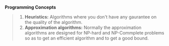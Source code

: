 **Programming Concepts**  
> 1. **Heuristics:** Algorithms where you don't have any gaurantee on the quality of the algorithm.
> 2. **Approximation algorithms:** Normally the approximation algorithms are designed for NP-hard and NP-Commplete problems so as to get an efficient algorithm and to get a good bound.
